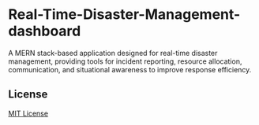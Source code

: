 # Real-Time-Disaster-Management-dashboard
A MERN stack-based application designed for real-time disaster management, providing tools for incident reporting, resource allocation, communication, and situational awareness to improve response efficiency.


## License
[MIT License](LICENSE)